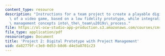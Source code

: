 ```yaml
---
content_type: resource
description: "Instructions for a team project to create a playable digital prototype\
  \ of a video game, based on a low fidelity prototype, while integrating project\
  \ management concepts into\_the\_team\u2019s\_process."
file: https://ol-ocw-studio-app-production.s3.amazonaws.com/courses/cms-611j-creating-video-games-fall-2014/da82779fc3e80d53b8d6d4e3a8701c23_MITCMS_611JF14_project2.pdf
file_type: application/pdf
resourcetype: Document
title: 'Project 2: Digital Prototype with Project Management'
uid: da82779f-c3e8-0d53-b8d6-d4e3a8701c23
---
```

